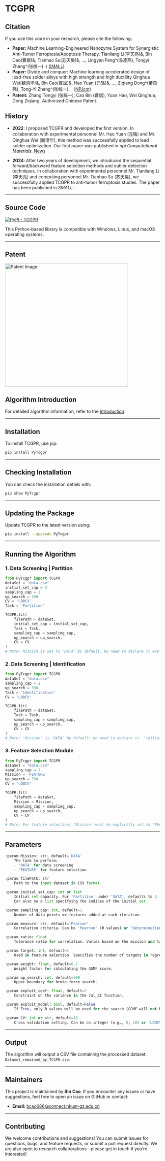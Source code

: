 
# TCGPR


## Citation
If you use this code in your research, please cite the following:

+ **Paper:** Machine Learning-Engineered Nanozyme System for Synergistic Anti-Tumor Ferroptosis/Apoptosis Therapy. Tianliang Li(李天亮)&, Bin Cao(曹斌)&, Tianhao Su(苏天昊)&, ..., Lingyan Feng^(冯凌燕), Tongyi Zhang^(张统一). ( [SMALL](https://onlinelibrary.wiley.com/doi/10.1002/smll.202408750))
+ **Paper:** Divide and conquer: Machine learning accelerated design of lead-free solder alloys with high strength and high ductility Qinghua Wei(魏清华)&, Bin Cao(曹斌)&, Hao Yuan (元皓)&, ..., Ziqiang Dong^(董自强), Tong-Yi Zhang^(张统一). （[NPJcm](https://www.nature.com/articles/s41524-023-01150-0)）
+ **Patent:** Zhang Tongyi (张统一), Cao Bin (曹斌), Yuan Hao, Wei Qinghua, Dong Ziqiang. Authorized Chinese Patent.


## History  

- **2022**: I proposed TCGPR and developed the first version. In collaboration with experimental personnel Mr. Hao Yuan (元皓) and Mr. Qinghua Wei (魏清华), this method was successfully applied to lead solder optimization. Our first paper was published in *npj Computational Materials*. [News](https://mgi.shu.edu.cn/info/1063/3985.htm)  

- **2024**: After two years of development, we introduced the sequential forward/backward feature selection methods and outlier detection techniques. In collaboration with experimental personnel Mr. Tianliang Li (李天亮) and computing personnel Mr. Tianhao Su (苏天昊), we successfully applied TCGPR to anti-tumor ferroptosis studies. The paper has been published in *SMALL*.  

---

## Source Code

[![PyPI - TCGPR](https://img.shields.io/badge/PyPI-caobin-blue)](https://pypi.org/project/PyTcgpr/)

This Python-based library is compatible with Windows, Linux, and macOS operating systems.

---

## Patent

<img src="https://github.com/user-attachments/assets/32c40073-8a87-4c21-a178-15b2d51835f7" alt="Patent Image" width="400" />


## Algorithm Introduction

For detailed algorithm information, refer to the [Introduction](https://github.com/Bin-Cao/TCGPR/blob/main/Intro/TCGPR.pdf).

---

## Installation

To install TCGPR, use pip:

```bash
pip install PyTcgpr
```

---

## Checking Installation

You can check the installation details with:

```bash
pip show PyTcgpr
```

---

## Updating the Package

Update TCGPR to the latest version using:

```bash
pip install --upgrade PyTcgpr
```

---

## Running the Algorithm

### 1. **Data Screening | Partition**

```python
from PyTcgpr import TCGPR
dataSet = "data.csv"
initial_set_cap = 3
sampling_cap = 2
up_search = 500
CV = 'LOOCV'
Task = 'Partition'

TCGPR.fit(
    filePath = dataSet, 
    initial_set_cap = initial_set_cap, 
    Task = Task, 
    sampling_cap = sampling_cap,
    up_search = up_search, 
    CV = CV
)
# Note: Mission is set to 'DATA' by default. No need to declare it explicitly.
```

### 2. **Data Screening | Identification**

```python
from PyTcgpr import TCGPR
dataSet = "data.csv"
sampling_cap = 2
up_search = 500
Task = 'Identification'
CV = 'LOOCV'

TCGPR.fit(
    filePath = dataSet, 
    Task = Task, 
    sampling_cap = sampling_cap,
    up_search = up_search, 
    CV = CV
)
# Note: 'Mission' is 'DATA' by default; no need to declare it. 'initial_set_cap' is masked in this case.
```

### 3. **Feature Selection Module**

```python
from PyTcgpr import TCGPR
dataSet = "data.csv"
sampling_cap = 2
Mission = 'FEATURE'
up_search = 500
CV = 'LOOCV'

TCGPR.fit(
    filePath = dataSet, 
    Mission = Mission, 
    sampling_cap = sampling_cap,
    up_search = up_search, 
    CV = CV
)
# Note: For feature selection, 'Mission' must be explicitly set to 'FEATURE'.
```

---

## Parameters

```python
:param Mission: str, default='DATA'
    The task to perform:
    - 'DATA' for data screening
    - 'FEATURE' for feature selection

:param filePath: str
    Path to the input dataset in CSV format.

:param initial_set_cap: int or list
    Initial set capacity. For 'Partition' under 'DATA', defaults to 3.
    Can also be a list specifying the indices of the initial set.

:param sampling_cap: int, default=1
    Number of data points or features added at each iteration.

:param measure: str, default='Pearson'
    Correlation criteria. Can be 'Pearson' (R values) or 'Determination' (R² values).

:param ratio: float
    Tolerance ratio for correlation. Varies based on the mission and task.

:param target: int, default=1
    Used in feature selection. Specifies the number of targets in regression tasks.

:param weight: float, default=0.2
    Weight factor for calculating the GGMF score.

:param up_search: int, default=500
    Upper boundary for brute-force search.

:param exploit_coef: float, default=2
    Constraint on the variance in the Cal_EI function.

:param exploit_model: bool, default=False
    If True, only R values will be used for the search (GGMF will not be considered).

:param CV: int or str, default=10
    Cross-validation setting. Can be an integer (e.g., 5, 10) or 'LOOCV' for leave-one-out cross-validation.
```

---

## Output

The algorithm will output a CSV file containing the processed dataset: `Dataset_remained_by_TCGPR.csv`.

---

## Maintainers

This project is maintained by **Bin Cao**. If you encounter any issues or have suggestions, feel free to open an issue on GitHub or contact:

- **Email:** bcao686@connect.hkust-gz.edu.cn

---

## Contributing

We welcome contributions and suggestions! You can submit issues for questions, bugs, and feature requests, or submit a pull request directly. We are also open to research collaborations—please get in touch if you're interested!
